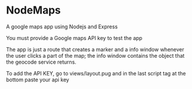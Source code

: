 # NodeMaps
A google maps app using Nodejs and Express

You must provide a Google maps API key to test the app

The app is just a route that creates a marker and a info window whenever the user clicks a part of the map; the info window contains the object that the geocode service returns.

To add the API KEY, go to views/layout.pug and in the last script tag at the bottom paste your api key
